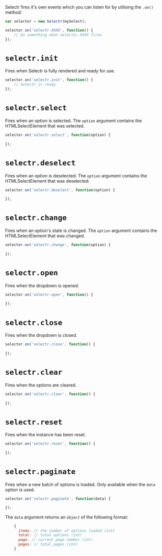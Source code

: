 Selectr fires it's own events which you can listen for by utilising the `.on()` method:

```javascript
var selector = new Selectr(mySelect);

selector.on('selectr.XXXX', function() {
	// Do something when selector.XXXX fires
});
```

# `selectr.init`
Fires when Selectr is fully rendered and ready for use.

```javascript
selector.on('selectr.init', function() {
	// Selectr is ready
});
```

# `selectr.select`
Fires when an option is selected. The `option` argument contains the HTMLSelectElement that was selected.

```javascript
selector.on('selectr.select', function(option) {
	
});
```

# `selectr.deselect`
Fires when an option is deselected. The `option` argument contains the HTMLSelectElement that was deselected.

```javascript
selector.on('selectr.deselect', function(option) {
	
});
```


# `selectr.change`
Fires when an option's state is changed. The `option` argument contains the HTMLSelectElement that was changed.

```javascript
selector.on('selectr.change', function(option) {
	
});
```

# `selectr.open`
Fires when the dropdown is opened.

```javascript
selector.on('selectr.open', function() {
	
});
```

# `selectr.close`
Fires when the dropdown is closed.

```javascript
selector.on('selectr.close', function() {
	
});
```

# `selectr.clear`
Fires when the options are cleared.

```javascript
selector.on('selectr.clear', function() {
	
});
```

# `selectr.reset`
Fires when the instance has been reset.

```javascript
selector.on('selectr.reset', function() {
	
});
```

# `selectr.paginate`
Fires when a new batch of options is loaded. Only available when the `data` option is used.


```javascript
selector.on('selectr.paginate', function(data) {

});
```

The `data` argument returns an `object` of the following format:

```javascript
	{
      items: // the number of options loaded (int)
      total: // total options (int)
      page: // current page number (int)
      pages: // total pages (int)
    }
```